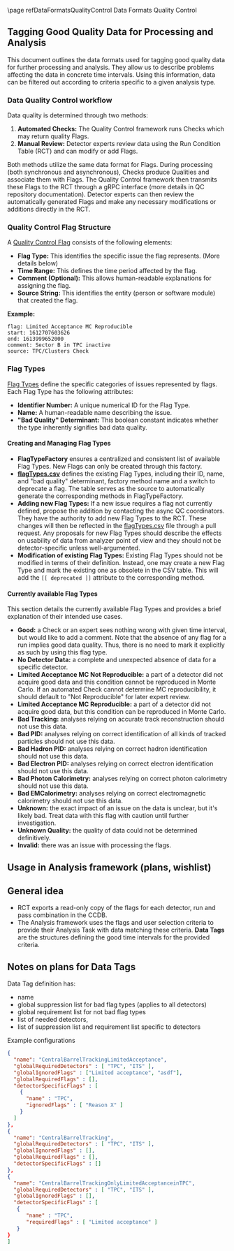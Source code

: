 \page refDataFormatsQualityControl Data Formats Quality Control

## Tagging Good Quality Data for Processing and Analysis

This document outlines the data formats used for tagging good quality data for further processing and analysis.
They allow us to describe problems affecting the data in concrete time intervals.
Using this information, data can be filtered out according to criteria specific to a given analysis type.

### Data Quality Control workflow

Data quality is determined through two methods:

1. **Automated Checks:** The Quality Control framework runs Checks which may return quality Flags.
2. **Manual Review:** Detector experts review data using the Run Condition Table (RCT) and can modify or add Flags.

Both methods utilize the same data format for Flags.
During processing (both synchronous and asynchronous), Checks produce Qualities and associate them with Flags.
The Quality Control framework then transmits these Flags to the RCT through a gRPC interface (more details in QC repository documentation).
Detector experts can then review the automatically generated Flags and make any necessary modifications or additions directly in the RCT.

### Quality Control Flag Structure

A [Quality Control Flag](include/DataFormatsQualityControl/QualityControlFlag.h) consists of the following elements:

* **Flag Type:** This identifies the specific issue the flag represents. (More details below)
* **Time Range:** This defines the time period affected by the flag.
* **Comment (Optional):** This allows human-readable explanations for assigning the flag.
* **Source String:** This identifies the entity (person or software module) that created the flag.

**Example:**

```
flag: Limited Acceptance MC Reproducible
start: 1612707603626
end: 1613999652000
comment: Sector B in TPC inactive
source: TPC/Clusters Check
```

### Flag Types

[Flag Types](include/DataFormatsQualityControl/FlagType.h) define the specific categories of issues represented by flags.
Each Flag Type has the following attributes:

* **Identifier Number:** A unique numerical ID for the Flag Type.
* **Name:** A human-readable name describing the issue.
* **"Bad Quality" Determinant:** This boolean constant indicates whether the type inherently signifies bad data quality.

#### Creating and Managing Flag Types

* **FlagTypeFactory** ensures a centralized and consistent list of available Flag Types.
  New Flags can only be created through this factory.
* **[flagTypes.csv](etc/flagTypes.csv)** defines the existing Flag Types, including their ID, name, and "bad quality" determinant, factory method name and a switch to deprecate a flag.
  The table serves as the source to automatically generate the corresponding methods in FlagTypeFactory.
* **Adding new Flag Types:** If a new issue requires a flag not currently defined, propose the addition by contacting the async QC coordinators.
  They have the authority to add new Flag Types to the RCT.
  These changes will then be reflected in the [flagTypes.csv](etc/flagTypes.csv) file through a pull request.
  Any proposals for new Flag Types should describe the effects on usability of data from analyzer point of view and they should not be detector-specific unless well-argumented.
* **Modification of existing Flag Types:** Existing Flag Types should not be modified in terms of their definition.
  Instead, one may create a new Flag Type and mark the existing one as obsolete in the CSV table.
  This will add the `[[ deprecated ]]` attribute to the corresponding method.

#### Currently available Flag Types

This section details the currently available Flag Types and provides a brief explanation of their intended use cases.

* **Good:** a Check or an expert sees nothing wrong with given time interval, but would like to add a comment.
  Note that the absence of any flag for a run implies good data quality.
  Thus, there is no need to mark it explicitly as such by using this flag type.
* **No Detector Data:** a complete and unexpected absence of data for a specific detector.
* **Limited Acceptance MC Not Reproducible:** a part of a detector did not acquire good data and this condition cannot be reproduced in Monte Carlo.
  If an automated Check cannot determine MC reproducibility, it should default to "Not Reproducible" for later expert review.
* **Limited Acceptance MC Reproducible:** a part of a detector did not acquire good data, but this condition can be reproduced in Monte Carlo.
* **Bad Tracking:** analyses relying on accurate track reconstruction should not use this data.
* **Bad PID:** analyses relying on correct identification of all kinds of tracked particles should not use this data.
* **Bad Hadron PID:** analyses relying on correct hadron identification should not use this data.
* **Bad Electron PID:** analyses relying on correct electron identification should not use this data.
* **Bad Photon Calorimetry:** analyses relying on correct photon calorimetry should not use this data.
* **Bad EMCalorimetry:** analyses relying on correct electromagnetic calorimetry should not use this data.
* **Unknown:** the exact impact of an issue on the data is unclear, but it's likely bad.
  Treat data with this flag with caution until further investigation.
* **Unknown Quality:** the quality of data could not be determined definitively.
* **Invalid:** there was an issue with processing the flags.

## Usage in Analysis framework (plans, wishlist)

## General idea
* RCT exports a read-only copy of the flags for each detector, run and pass combination in the CCDB.
* The Analysis framework uses the flags and user selection criteria to provide their Analysis Task with data matching these criteria.
  **Data Tags** are the structures defining the good time intervals for the provided criteria.

## Notes on plans for Data Tags

Data Tag definition has:
* name
* global suppression list for bad flag types (applies to all detectors)
* global requirement list for not bad flag types
* list of needed detectors,
* list of suppression list and requirement list specific to detectors

Example configurations
```json
{
  "name": "CentralBarrelTrackingLimitedAcceptance",
  "globalRequiredDetectors" : [ "TPC", "ITS" ],
  "globalIgnoredFlags" : ["Limited acceptance", "asdf"],
  "globalRequiredFlags" : [],
  "detectorSpecificFlags" : [
    {
      "name" : "TPC",
      "ignoredFlags" : [ "Reason X" ]
    }
  ]
},
{
  "name": "CentralBarrelTracking",
  "globalRequiredDetectors" : [ "TPC", "ITS" ],
  "globalIgnoredFlags" : [],
  "globalRequiredFlags" : [],
  "detectorSpecificFlags" : []
},
{
  "name": "CentralBarrelTrackingOnlyLimitedAcceptanceinTPC",
  "globalRequiredDetectors" : [ "TPC", "ITS" ],
  "globalIgnoredFlags" : [],
  "detectorSpecificFlags" : [
   {
      "name" : "TPC",
      "requiredFlags" : [ "Limited acceptance" ]
   }
}
]
```
